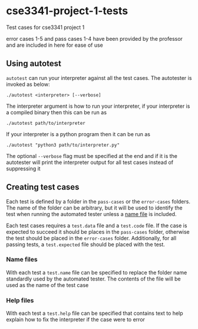 # cse3341-project-1-tests
Test cases for cse3341 project 1

error cases 1-5 and pass cases 1-4 have been provided by the professor and are 
included in here for ease of use

## Using autotest
`autotest` can run your interpreter against all the test cases. The
autotester is invoked as below:
```
./autotest <interpreter> [--verbose]
```
The interpreter argument is how to run your interpreter, if your interpreter
is a compiled binary then this can be run as 
```
./autotest path/to/interpreter
```
If your interpreter is a python program then it can be run as
```
./autotest "python3 path/to/interpreter.py"
```
The optional `--verbose` flag must be specified at the end and if it is the 
autotester will print the interpreter output for all test cases instead of
suppressing it

## Creating test cases
Each test is defined by a folder in the `pass-cases` or the `error-cases` 
folders. The name of the folder can be arbitrary, but it will be used to 
identify the test when running the automated tester unless a 
[name file](#name-file) is included.

Each test cases requires a `test.data` file and a `test.code` file. If the case 
is expected to succeed it should be places in the `pass-cases` folder, otherwise
the test should be placed in the `error-cases` folder. Additionally, for all 
passing tests, a `test.expected` file should be placed with the test.

### Name files
With each test a `test.name` file can be specified to replace the 
folder name standardly used by the automated tester. The contents of the file 
will be used as the name of the test case

### Help files
With each test a `test.help` file can be specified that contains text to help
explain how to fix the interpreter if the case were to error
